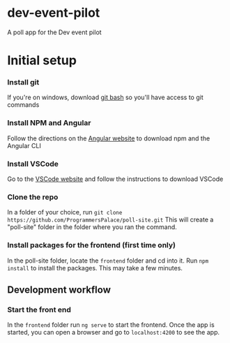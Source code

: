 # dev-event-pilot
A poll app for the Dev event pilot

# Initial setup

### Install git
If you're on windows, download [git bash](https://gitforwindows.org/) so you'll have access to git commands

### Install NPM and Angular
Follow the directions on the [Angular website](https://angular.io/guide/setup-local) to download npm and the Angular CLI

### Install VSCode
Go to the [VSCode website](https://code.visualstudio.com/Download) and follow the instructions to download VSCode

### Clone the repo
In a folder of your choice, run
`git clone https://github.com/ProgrammersPalace/poll-site.git`
This will create a "poll-site" folder in the folder where you ran the command. 

### Install packages for the frontend (first time only)
In the poll-site folder, locate the `frontend` folder and cd into it. Run `npm install` to install the packages. This may take a few minutes. 

## Development workflow

### Start the front end
In the `frontend` folder run `ng serve` to start the frontend. Once the app is started, you can open a browser and go to `localhost:4200` to see the app. 
